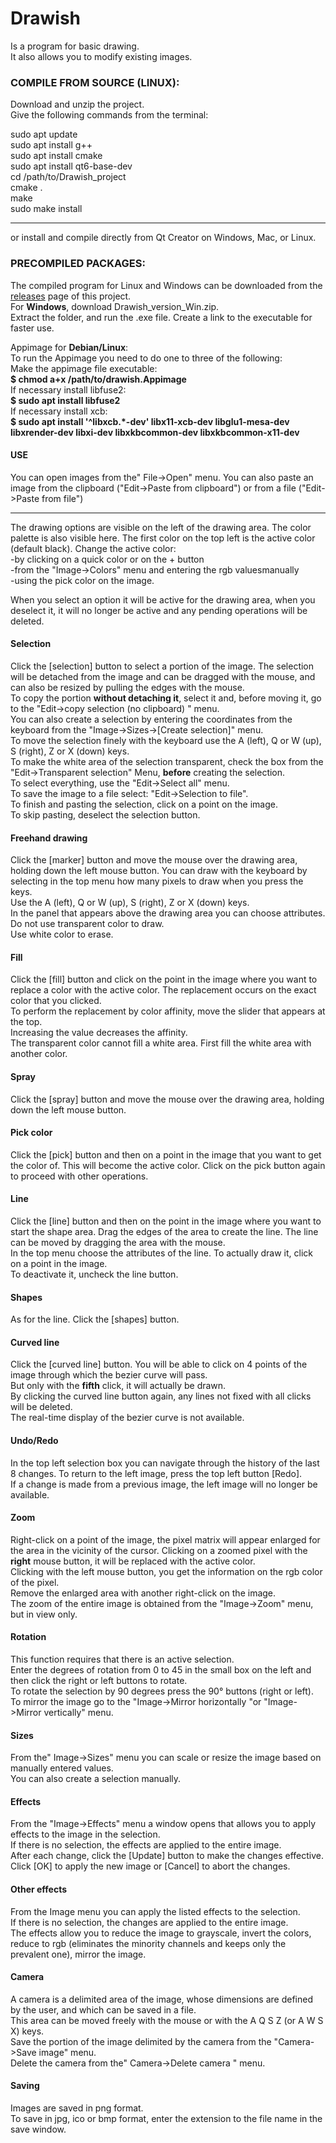 # Drawish  
Is a program for basic drawing.  
It also allows you to modify existing images.

### COMPILE FROM SOURCE (LINUX):
Download and unzip the project.  
Give the following commands from the terminal:

sudo apt update  
sudo apt install g++  
sudo apt install cmake  
sudo apt install qt6-base-dev  
cd /path/to/Drawish_project  
cmake .  
make  
sudo make install  

----------------------------------------
or install and compile directly from Qt Creator on Windows, Mac, or Linux.

### PRECOMPILED PACKAGES:
The compiled program for Linux and Windows can be downloaded from the [releases](https://github.com/nikkNizz/Drawish/releases/tag/v0.3) page of this project.  
For **Windows**, download Drawish_version_Win.zip.  
Extract the folder, and run the .exe file. Create a link to the executable for faster use.  

Appimage for **Debian/Linux**:  
To run the Appimage you need to do one to three of the following:  
Make the appimage file executable:  
**$ chmod a+x /path/to/drawish.Appimage**   
If necessary install libfuse2:  
**$ sudo apt install libfuse2**   
If necessary install xcb:  
**$ sudo apt install '^libxcb.*-dev' libx11-xcb-dev libglu1-mesa-dev libxrender-dev libxi-dev libxkbcommon-dev libxkbcommon-x11-dev**  

#### USE
You can open images from the" File->Open" menu. You can also
paste an image from the clipboard ("Edit->Paste from clipboard") or from a file ("Edit->Paste from file")

---
The drawing options are visible on the left of the drawing area.
The color palette is also visible here.
The first color on the top left is the active color (default black). Change the active color:  
-by clicking on a quick color or on the + button  
-from the "Image->Colors" menu and entering the rgb values ​​manually  
-using the pick color on the image.  

When you select an option it will be active for the drawing area,
when you deselect it, it will no longer be active and any
pending operations will be deleted.

#### Selection
Click the [selection] button to select a
portion of the image. The selection will be detached from the image and
can be dragged with the mouse, and can also be resized by pulling the edges with the mouse.  
To copy the portion **without detaching it**, select it and,
before moving it, go to the "Edit->copy selection (no clipboard) " menu.  
You can also create a selection by entering the coordinates from the keyboard
from the "Image->Sizes->[Create selection]" menu.  
To move the selection finely with the keyboard use the A (left), Q or W (up), S (right), Z or X (down) keys.  
To make the white area of ​​the selection transparent, check the box
from the "Edit->Transparent selection" Menu, **before** creating the selection.  
To select everything, use the "Edit->Select all" menu.  
To save the image to a file select: "Edit->Selection to file".  
To finish and pasting the selection, click on a point on the image.  
To skip pasting, deselect the selection button.

#### Freehand drawing
Click the [marker] button
and move the mouse over the drawing area, holding
down the left mouse button. You can draw
with the keyboard by selecting in the top menu how many pixels to draw
when you press the keys.  
Use the A (left), Q or W (up), S (right), Z or X (down) keys.  
In the panel that appears above the drawing area you can
choose attributes. Do not use transparent color to draw.  
Use white color to erase.

#### Fill
Click the [fill] button and click on the
point in the image where you want to replace a color with the
active color.  The replacement occurs on the exact color that you clicked.  
To perform the replacement by color affinity, move the slider that
appears at the top.  
Increasing the value decreases the affinity.  
The transparent color cannot fill a white area. First fill the
white area with another color.

#### Spray
Click the [spray] button and move the mouse over the drawing area, holding down the left mouse button.

#### Pick color
Click the [pick] button and then on a point in the
image that you want to get the color of.  This will become the
active color.  Click on the pick button again to proceed
with other operations.

#### Line
Click the [line] button and then on the point in the image
where you want to start the shape area. Drag the edges of the
area to create the line.  The line can be moved by dragging the area
with the mouse.  
In the top menu choose the attributes of the line. 
To actually draw it, click on a point in the image.  
To deactivate it, uncheck the line button.

#### Shapes
As for the line. Click the [shapes] button.

#### Curved line
Click the [curved line] button.  You will be able to
click on 4 points of the image through which the bezier curve will pass.  
But only with the **fifth** click, it will actually be drawn.  
By clicking the curved line button again, any lines
not fixed with all clicks will be deleted.  
The real-time display of the bezier curve is not available.

#### Undo/Redo
In the top left selection box you can navigate through the history of
the last 8 changes.  To return to the left image, press the top left button [Redo].  
If a change is made from a previous image, the left image will no longer be available.

#### Zoom
Right-click on a point of the image, the pixel matrix will appear enlarged for the area in
the vicinity of the cursor. Clicking on a zoomed pixel with the
**right** mouse button, it will be replaced with the active color.  
Clicking with the left mouse button, you get the information on
the rgb color of the pixel.  
Remove the enlarged area with another right-click on the image.  
The zoom of the entire image is obtained from the "Image->Zoom" menu, but
in view only.

#### Rotation 
This function requires that there is an active selection.  
Enter the degrees of rotation from 0 to 45 in the small box on the left and then click the right or left buttons to rotate.  
To rotate the selection by 90 degrees press the 90° buttons (right or left).  
To mirror the image go to the "Image->Mirror horizontally "or "Image->Mirror vertically" menu.

#### Sizes
From the" Image->Sizes" menu you can scale or resize the image based on manually entered values.  
You can also create a selection manually.

#### Effects
From the "Image->Effects" menu a window opens that allows you to apply effects to the image in the selection.  
If there is no selection, the effects are applied to the entire image.  
After each change, click the [Update] 
button to make the changes effective.  Click [OK] to apply the new image or [Cancel] to abort the changes.

#### Other effects
From the Image menu you can apply the listed effects to the selection.  
If there is no selection, the changes are applied to the entire image.  
The effects allow you to reduce the image to grayscale, invert the colors,
reduce to rgb (eliminates the minority channels and keeps only the prevalent one),
mirror the image.

#### Camera
A camera is a delimited area of ​​the image, whose dimensions
are defined by the user, and which can be saved in a file.  
This area can be moved freely with the mouse or with the
A Q S Z (or A W S X) keys.  
Save the portion of the image delimited by the camera from the "Camera->Save image" menu.  
Delete the camera from the" Camera->Delete camera " menu.

#### Saving
Images are saved in png format.  
To save in jpg, ico or bmp format, enter the extension to the file name
in the save window.

